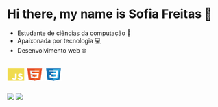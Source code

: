 <h1>Hi there, my name is Sofia Freitas 👋</h1>
<ul>
    <li> Estudante de ciências da computação 📖</li>
    <li> Apaixonada por tecnologia 💻</li>
    <li> Desenvolvimento web 🌐</li>
    <br>
</ul>
<div style="display: inline_block">
<img align="center" alt="Sofii-Js" height="30" width="40" src="https://raw.githubusercontent.com/devicons/devicon/master/icons/javascript/javascript-plain.svg">
<img align="center" alt="Sofii-HTML" height="30" width="40" src="https://raw.githubusercontent.com/devicons/devicon/master/icons/html5/html5-original.svg">
<img align="center" alt="Sofii-CSS" height="30" width="40" src="https://raw.githubusercontent.com/devicons/devicon/master/icons/css3/css3-original.svg"> 

</div>

<h2></h2>
<div>
<a href="https://www.linkedin.com/in/sofia-freitas-a6711427b/" target="_blank"><img src="https://img.shields.io/badge/-LinkedIn-%230077B5?style=for-the-badge&logo=linkedin&logoColor=white" target="_blank"></a> 
<a href = "mailto:sofiisccomp2024@gmail.com"><img src="https://img.shields.io/badge/-Gmail-%23333?style=for-the-badge&logo=gmail&logoColor=white" target="_blank"></a>
</div>

